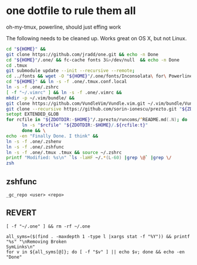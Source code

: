 # one dotfile to rule them all
oh-my-tmux, powerline, should just effing work


The following needs to be cleaned up. Works great on OS X, but not Linux.

```zsh 
cd "${HOME}" &&
git clone https://github.com/jradd/one.git && echo -n Done
cd "${HOME}"/.one/ && fc-cache fonts 3&>/dev/null  && echo -n Done
cd .tmux
git submodule update --init --recursive --remote;
cd ../fonts && wget -O "${HOME}"/.one/fonts/Inconsolata\ for\ Powerline.otf https://github.com/powerline/fonts/raw/master/Inconsolata/Inconsolata\ for\ Powerline.otf
cd "${HOME}" && ln -s -f .one/.tmux.conf.local
ln -s -f .one/.zshrc
[ -f "~/.vimrc" ] && ln -s -f .one/.vimrc &&
mkdir -p ~/.vim/bundle/ && 
git clone https://github.com/VundleVim/Vundle.vim.git ~/.vim/bundle/Vundle.vim
git clone --recursive https://github.com/sorin-ionescu/prezto.git "${ZDOTDIR:-$HOME}/.zprezto"
setopt EXTENDED_GLOB
for rcfile in "${ZDOTDIR:-$HOME}"/.zprezto/runcoms/^README.md(.N); do
      ln -s "$rcfile" "${ZDOTDIR:-$HOME}/.${rcfile:t}"
      done && \
echo -en "Finally Done. I think" &&
ln -s -f .one/.zshenv
ln -s -f .one/.zshfunc
ln -s -f .one/.tmux .tmux && source ~/.zshrc
printf "Modified: %s\n" `ls -laHF ~/.*(L-60) |grep \@` |grep \/
zsh
```

## zshfunc
`_gc_repo <user> <repo>`


## REVERT

```
[ -f "~/.one" ] && rm -rf ~/.one

all_syms=($(find . -maxdepth 1 -type l |xargs stat -f "%Y")) && printf "%s" "\nRemoving Broken
SymLinks\n"
for v in ${all_syms[@]}; do [ -f "$v" ] || echo $v; done && echo -en "Done"
```
